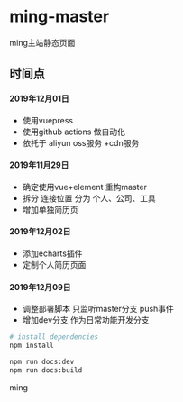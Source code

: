 # ming-master
ming主站静态页面

## 时间点
#### 2019年12月01日
* 使用vuepress 
* 使用github actions 做自动化
* 依托于 aliyun oss服务 +cdn服务

#### 2019年11月29日
* 确定使用vue+element 重构master 
* 拆分 连接位置  分为 个人、公司、工具 
* 增加单独简历页  

#### 2019年12月02日
* 添加echarts插件 
* 定制个人简历页面 

#### 2019年12月09日
* 调整部署脚本 只监听master分支 push事件 
* 增加dev分支  作为日常功能开发分支 







``` bash
# install dependencies
npm install

npm run docs:dev 
npm run docs:build 
```
ming
